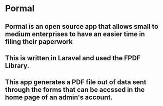 # Pormal

## Pormal is an open source app that allows small to medium enterprises to have an easier time in filing their paperwork

## This is written in Laravel and used the FPDF Library.

## This app generates a PDF file out of data sent through the forms that can be accssed in the home page of an admin's account.